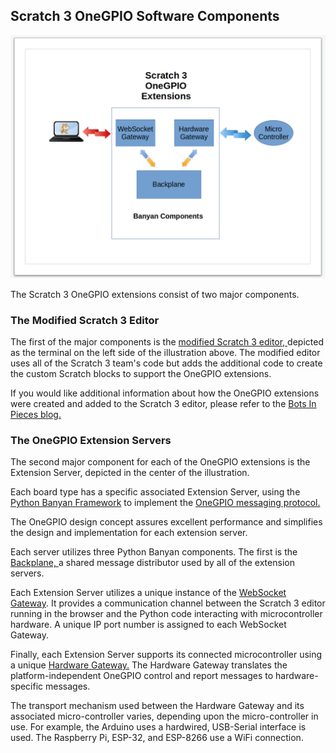 ## Scratch 3 OneGPIO Software Components

![](./images/s3onegpio.png)

The Scratch 3 OneGPIO extensions consist of two major components. 

### The Modified Scratch 3 Editor

The first of the major components is the
[modified Scratch 3 editor, ](https://github.com/MrYsLab/s3onegpio) depicted as the terminal 
on the left side of the illustration above. The modified editor uses all of the Scratch 3 team's code but adds the 
additional code to create the custom Scratch blocks to support the OneGPIO extensions.


If you would like additional information about how the OneGPIO
extensions were created and added to the Scratch 3 editor, please refer
to the
[Bots In Pieces blog.](https://mryslab.github.io/bots-in-pieces/scratch3/gpio/2019/09/15/scratch3-1.html)

### The OneGPIO Extension Servers 
 
 The second major component for each of the OneGPIO extensions is the
 Extension Server, depicted in the center of the illustration.
 
 Each board type has a specific associated Extension Server, using the
 [Python Banyan Framework](https://mryslab.github.io/python_banyan/#users_guide/#_top) to implement
 the 
 [OneGPIO messaging protocol.](https://mryslab.github.io/python_banyan/#gpio_intro/)
 
 The OneGPIO design concept assures excellent performance and simplifies the 
 design and implementation for each extension server.
 
 Each server utilizes three Python Banyan components. The first is the
 [Backplane, ](https://mryslab.github.io/python_banyan/#examples_intro/#the-banyan-backplane)
 a shared message distributor used by all of the extension servers. 
 
 Each
 Extension Server utilizes a unique instance of the
 [WebSocket Gateway](https://mryslab.github.io/python_banyan/#additional_gateways/#websocket-gateway).
 It provides a communication channel between the Scratch 3 editor running in the browser
 and the Python code interacting
  with microcontroller hardware. A
 unique IP port number is assigned to each WebSocket Gateway.
 
 Finally, each Extension Server supports its connected microcontroller using a unique
 [Hardware Gateway.](https://mryslab.github.io/python_banyan/#banyan_gateways/#introduction-to-onegpio-gateways)
 The Hardware Gateway translates the platform-independent OneGPIO control and report
 messages to hardware-specific messages.
 
 The transport mechanism used between the Hardware Gateway and its
 associated micro-controller varies, depending upon the micro-controller
 in use. For example, the Arduino uses a hardwired, USB-Serial interface
 is used. The Raspberry Pi, ESP-32, and ESP-8266 use a WiFi connection.


